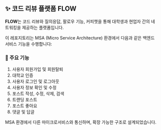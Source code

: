 ## ✨ 코드 리뷰 플랫폼 FLOW

**FLOW**는 코드 리뷰와 질의응답, 팔로우 기능, 커피챗을 통해 대학생과 현업자 간의 네트워킹을 제공하는 플랫폼입니다.

이 레포지토리는 MSA (Micro Service Architecture) 환경에서 다음과 같은 백엔드 서비스 기능을 수행합니다:

### 🚀 주요 기능

1. 사용자 회원가입 및 회원탈퇴
2. 대학교 인증
3. 사용자 로그인 및 로그아웃
4. 사용자 정보 확인 및 수정
5. 포스트 작성, 수정, 삭제, 검색
6. 트랜딩 포스트
7. 포스트 좋아요
8. 댓글 및 답글

MSA 환경에서 다른 마이크로서비스와 통신하며, 확장 가능한 구조로 설계되었습니다.

